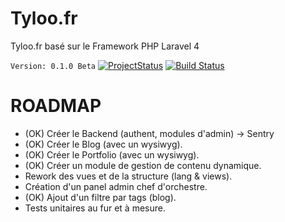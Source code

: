 Tyloo.fr
========

Tyloo.fr basé sur le Framework PHP Laravel 4

`Version: 0.1.0 Beta` [![ProjectStatus](http://stillmaintained.com/Tyloo/Tyloo.png)](http://stillmaintained.com/Tyloo/Tyloo)
[![Build Status](https://api.travis-ci.org/Tyloo/Tyloo.png)](https://travis-ci.org/Tyloo/Tyloo)

ROADMAP
========
- (OK) Créer le Backend (authent, modules d'admin) -> Sentry
- (OK) Créer le Blog (avec un wysiwyg).
- (OK) Créer le Portfolio (avec un wysiwyg).
- (OK) Créer un module de gestion de contenu dynamique.
- Rework des vues et de la structure (lang & views).
- Création d'un panel admin chef d'orchestre.
- (OK) Ajout d'un filtre par tags (blog).
- Tests unitaires au fur et à mesure.